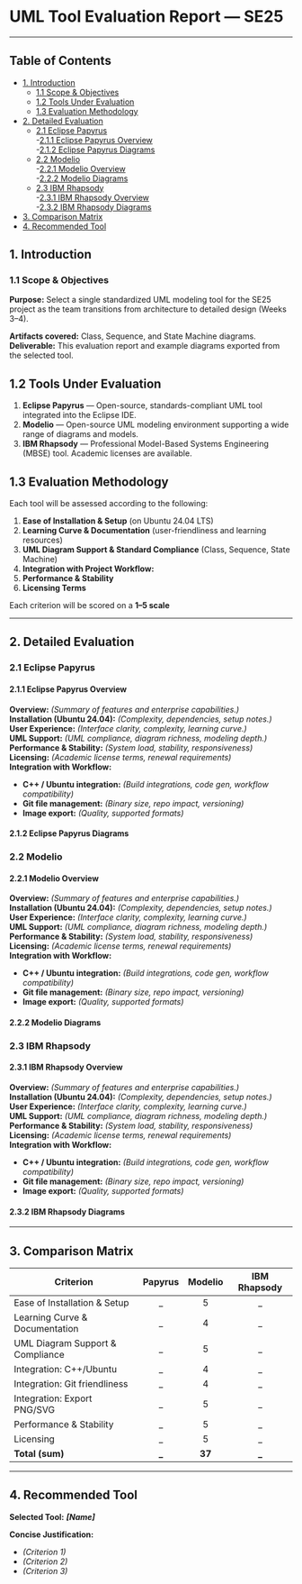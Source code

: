 # UML Tool Evaluation Report — SE25

---

## Table of Contents
- [1. Introduction](#1-introduction)
  - [1.1 Scope & Objectives](#11-scope--objectives)
  - [1.2 Tools Under Evaluation](#12-tools-under-evaluation)
  - [1.3 Evaluation Methodology](#13-evaluation-methodology)
- [2. Detailed Evaluation](#2-detailed-evaluation)  
  - [2.1 Eclipse Papyrus](#21-eclipse-papyrus)  
    -[2.1.1 Eclipse Papyrus Overview](#211-eclipse-papyrus-overview)  
    -[2.1.2 Eclipse Papyrus Diagrams](#212-eclipse-papyrus-diagrams)  
  - [2.2 Modelio](#22-modelio)   
    -[2.2.1 Modelio Overview](#221-modelio-overview)   
    -[2.2.2 Modelio Diagrams](#222-modelio-diagrams)   
  - [2.3 IBM Rhapsody](#23-ibm-rhapsody)   
    -[2.3.1 IBM Rhapsody Overview](#231-ibm-rhapsody-overview)      
    -[2.3.2 IBM Rhapsody Diagrams](#232-ibm-rhapsody-diagrams)    
- [3. Comparison Matrix](#3-comparison-matrix)
- [4. Recommended Tool](#4-recommended-tool) 


## 1. Introduction 

### 1.1 Scope & Objectives
**Purpose:** Select a single standardized UML modeling tool for the SE25 project as the team transitions from architecture to detailed design (Weeks 3–4).  

**Artifacts covered:** Class, Sequence, and State Machine diagrams.  
**Deliverable:** This evaluation report and example diagrams exported from the selected tool.  



## 1.2 Tools Under Evaluation
1. **Eclipse Papyrus** — Open-source, standards-compliant UML tool integrated into the Eclipse IDE.  
2. **Modelio** — Open-source UML modeling environment supporting a wide range of diagrams and models.  
3. **IBM Rhapsody** — Professional Model-Based Systems Engineering (MBSE) tool. Academic licenses are available.


## 1.3 Evaluation Methodology
Each tool will be assessed according to the following:

  1. **Ease of Installation & Setup** (on Ubuntu 24.04 LTS)  
  2. **Learning Curve & Documentation** (user-friendliness and learning resources)  
  3. **UML Diagram Support & Standard Compliance** (Class, Sequence, State Machine)  
  4. **Integration with Project Workflow:**  
  5. **Performance & Stability**  
  6. **Licensing Terms**  

Each criterion will be scored on a **1–5 scale**



--- 

## 2. Detailed Evaluation


### 2.1 Eclipse Papyrus  

#### 2.1.1 Eclipse Papyrus Overview   
**Overview:** _(Summary of features and enterprise capabilities.)_  
**Installation (Ubuntu 24.04):** _(Complexity, dependencies, setup notes.)_  
**User Experience:** _(Interface clarity, complexity, learning curve.)_  
**UML Support:** _(UML compliance, diagram richness, modeling depth.)_  
**Performance & Stability:** _(System load, stability, responsiveness)_   
**Licensing:** _(Academic license terms, renewal requirements)_   
**Integration with Workflow:**  
- **C++ / Ubuntu integration:** _(Build integrations, code gen, workflow compatibility)_  
- **Git file management:** _(Binary size, repo impact, versioning)_  
- **Image export:** _(Quality, supported formats)_   

#### 2.1.2 Eclipse Papyrus Diagrams





### 2.2 Modelio
#### 2.2.1 Modelio Overview  
**Overview:** _(Summary of features and enterprise capabilities.)_  
**Installation (Ubuntu 24.04):** _(Complexity, dependencies, setup notes.)_  
**User Experience:** _(Interface clarity, complexity, learning curve.)_  
**UML Support:** _(UML compliance, diagram richness, modeling depth.)_  
**Performance & Stability:** _(System load, stability, responsiveness)_   
**Licensing:** _(Academic license terms, renewal requirements)_   
**Integration with Workflow:**  
- **C++ / Ubuntu integration:** _(Build integrations, code gen, workflow compatibility)_  
- **Git file management:** _(Binary size, repo impact, versioning)_  
- **Image export:** _(Quality, supported formats)_   




#### 2.2.2 Modelio Diagrams  



        



### 2.3 IBM Rhapsody

#### 2.3.1 IBM Rhapsody Overview   
**Overview:** _(Summary of features and enterprise capabilities.)_  
**Installation (Ubuntu 24.04):** _(Complexity, dependencies, setup notes.)_  
**User Experience:** _(Interface clarity, complexity, learning curve.)_  
**UML Support:** _(UML compliance, diagram richness, modeling depth.)_  
**Performance & Stability:** _(System load, stability, responsiveness)_   
**Licensing:** _(Academic license terms, renewal requirements)_   
**Integration with Workflow:**  
- **C++ / Ubuntu integration:** _(Build integrations, code gen, workflow compatibility)_  
- **Git file management:** _(Binary size, repo impact, versioning)_  
- **Image export:** _(Quality, supported formats)_   

#### 2.3.2 IBM Rhapsody Diagrams  

  
  
  
  

--- 

## 3. Comparison Matrix


| Criterion | Papyrus | Modelio | IBM Rhapsody |
|---|:--:|:--:|:--:|
| Ease of Installation & Setup | _ | 5 | _ |
| Learning Curve & Documentation | _ | 4 | _ |
| UML Diagram Support & Compliance | _ | 5 | _ |
| Integration: C++/Ubuntu | _ | 4 | _ |
| Integration: Git friendliness | _ | 4 | _ |
| Integration: Export PNG/SVG | _ | 5 | _ |
| Performance & Stability | _ | 5 | _ |
| Licensing | _ | 5 | _ |
| **Total (sum)** | **_** | **37** | **_** |





--- 

## 4. Recommended Tool

**Selected Tool:** **_[Name]_** 

**Concise Justification:**  
- _(Criterion 1)_  
- _(Criterion 2)_  
- _(Criterion 3)_  

